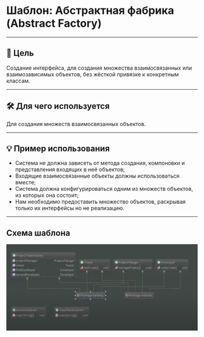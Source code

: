# Шаблон: Абстрактная фабрика (Abstract Factory)

---

## 🎯 Цель

Создание интерфейса, для создания множества взаимосвязанных или взаимозависимых объектов, без жёсткой
привязке к конкретным классам.

---

## 🛠️ Для чего используется

Для создания множеств взаимосвязанных объектов.

---

## 💡 Пример использования

- Система не должна зависеть от метода создания, компоновки и представления входящих в неё объектов;
- Входящие взаимосвязанные объекты должны использоваться вместе;
- Система должна конфигурироваться одним из множеств объектов, из которых она состоит;
- Нам необходимо предоставить множество объектов, раскрывая только их интерфейсы но не реализацию.


---

## Схема шаблона

![Схема шаблона Абстактная фабрика](../../../../resources/static/abstractFactory.png)